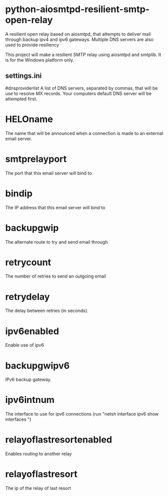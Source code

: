 # python-aiosmtpd-resilient-smtp-open-relay
A resilient open relay based on aiosmtpd, that attempts to deliver mail through backup ipv4 and ipv6 gateways.  Multiple DNS servers are also used to provide resiliency

This project will make a resilient SMTP relay using aiosmtpd and smtplib. It is for the Windows platform only.

## settings.ini

#dnsproviderlist 
A list of DNS servers, separated by commas, that will be use to resolve MX records. Your computers default DNS server will be attempted first.

# HELOname
The name that will be announced when a connection is made to an external email server.

# smtprelayport
The port that this email server will bind to

# bindip
The IP address that this email server will bind to

# backupgwip 
The alternate route to try and send email through

# retrycount 
The number of retries to send an outgoing email

# retrydelay
The delay between retries (in seconds).

# ipv6enabled
Enable use of ipv6

# backupgwipv6
IPv6 backup gateway.

# ipv6intnum
The interface to use for ipv6 connections (run "netsh interface ipv6 show interfaces ")

# relayoflastresortenabled
Enables routing to another relay

# relayoflastresort
The ip of the relay of last resort

